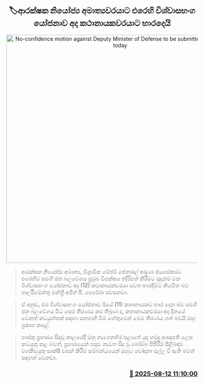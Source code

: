 <p align='center'><b><h2 align='center' title='No-confidence motion against Deputy Minister of Defense to be submitted to Speaker today'>🏷ආරක්ෂක නියෝජ්‍ය අමාත්‍යවරයාට එරෙහි විශ්වාසභංග යෝජනාව අද කථානායකවරයාට භාරදෙයි</h2></b></p>
<p align='center'><img src='https://helakuru.sgp1.cdn.digitaloceanspaces.com/esana/images/lib/anura-jayasekara-new-y.jpg' width='600' alt='No-confidence motion against Deputy Minister of Defense to be submitted to Speaker today'></p>

> ආරක්ෂක නියෝජ්‍ය අමාත්‍ය, විශ්‍රාමික මේජර් ජෙනරාල් අරුණ ජයසේකරට එරෙහිව සමගි ජන බලවේගය ප්‍රමුඛ විපක්ෂය ඉදිරිපත් කිරීමට සූදානම් වන විශ්වාසභංග යෝජනාව අද (12) කථානායකවරයා වෙත භාරදීමට නියමිත බව පාර්ලිමේන්තු මන්ත්‍රී අජිත් පී. පෙරේරා පවසනවා.

> ඒ අනුව, එම විශ්වාසභංග යෝජනාව ඊයේ (11) කතානායකට භාර දෙන බව සමගි ජන බලවේගය මීට පෙර තීරණය කර තිබුණ ද, කතානායකවරයා අද දිනයේ වෙනත් කටයුත්තක් සඳහා සහභාගි වීම හේතුවෙන් මෙම තීරණය ගත් බවයි ඔහු ප්‍රකාශ කළේ.

> පාස්කු ප්‍රහාරය සිදුවූ කාලයේදී ඔහු නැගෙනහිර පළාතේ යුද හමුදා ආඥාපති ලෙස කටයුතු කළ බවත්, ප්‍රහාරයෙන් පසුව නැවත සිදු වූ බෝම්බ පිපිරීම් පිළිබඳව වගකිවයුතු සාක්ෂි වසන් කිරීම සම්බන්ධයෙන් ඔහුට චෝදනා එල්ල වී ඇති බවත් සඳහන් වෙනවා.



<h3 align='right'><a href='https://www.helakuru.lk/esana/p/112626/'>📅 2025-08-12 11:10:00</a></h3>
